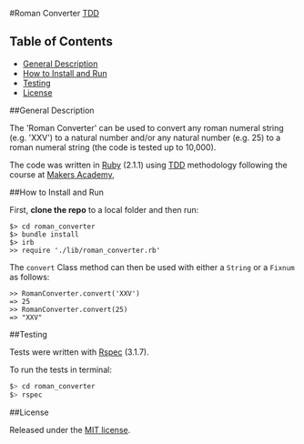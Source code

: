 #Roman Converter [TDD](http://en.wikipedia.org/wiki/Test-driven_development)

## Table of Contents

* [General Description](#general-description)
* [How to Install and Run](#how-to-install-and-run)
* [Testing](#testing)
* [License](#license)

##General Description

The 'Roman Converter' can be used to convert any roman numeral string 
(e.g. 'XXV') to a natural number and/or any natural number 
(e.g. 25) to a roman numeral string (the code is tested up to 10,000).

The code was written in [Ruby](https://www.ruby-lang.org/en/) (2.1.1) 
using [TDD](http://en.wikipedia.org/wiki/Test-driven_development) methodology
following the course at [Makers Academy](http://www.makersacademy.com/), 


##How to Install and Run

First, __clone the repo__ to a local folder and then run:

```
$> cd roman_converter
$> bundle install
$> irb
>> require './lib/roman_converter.rb'
```

The `convert` Class method can then be used with either a `String` or a 
`Fixnum` as follows:

```irb
>> RomanConverter.convert('XXV')
=> 25
>> RomanConverter.convert(25)
=> "XXV"
```


##Testing

Tests were written with [Rspec](http://rspec.info/) (3.1.7).

To run the tests in terminal: 

```bash
$> cd roman_converter
$> rspec
```

##License

<p>Released under the <a href="http://www.opensource.org/licenses/MIT">MIT license</a>.</p>


